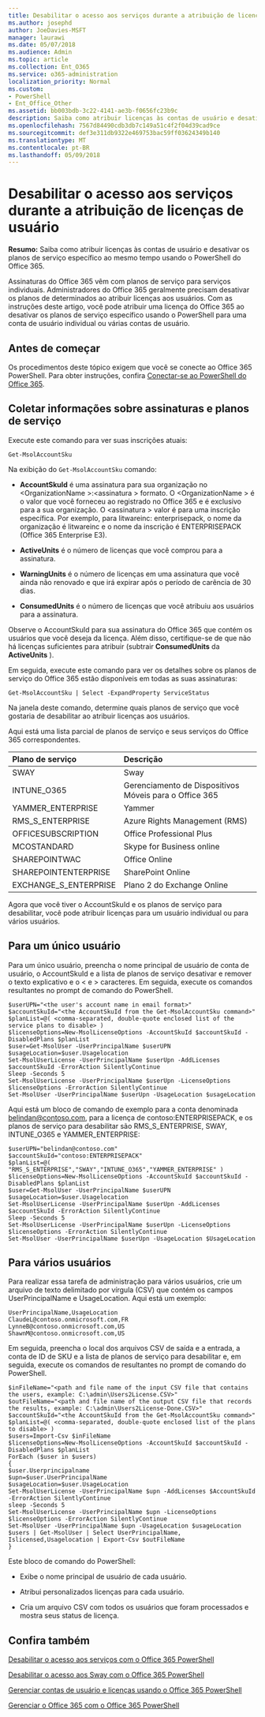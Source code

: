 ```yaml
---
title: Desabilitar o acesso aos serviços durante a atribuição de licenças de usuário
ms.author: josephd
author: JoeDavies-MSFT
manager: laurawi
ms.date: 05/07/2018
ms.audience: Admin
ms.topic: article
ms.collection: Ent_O365
ms.service: o365-administration
localization_priority: Normal
ms.custom:
- PowerShell
- Ent_Office_Other
ms.assetid: bb003bdb-3c22-4141-ae3b-f0656fc23b9c
description: Saiba como atribuir licenças às contas de usuário e desativar os planos de serviço específico ao mesmo tempo usando o PowerShell do Office 365.
ms.openlocfilehash: 7567d84490cdb3db7c149a51c4f2f04d39cad9ce
ms.sourcegitcommit: def3e311db9322e469753bac59ff03624349b140
ms.translationtype: MT
ms.contentlocale: pt-BR
ms.lasthandoff: 05/09/2018
---
```

# <a name="disable-access-to-services-while-assigning-user-licenses"></a>Desabilitar o acesso aos serviços durante a atribuição de licenças de usuário

**Resumo:**  Saiba como atribuir licenças às contas de usuário e desativar os planos de serviço específico ao mesmo tempo usando o PowerShell do Office 365.
  
Assinaturas do Office 365 vêm com planos de serviço para serviços individuais. Administradores do Office 365 geralmente precisam desativar os planos de determinados ao atribuir licenças aos usuários. Com as instruções deste artigo, você pode atribuir uma licença do Office 365 ao desativar os planos de serviço específico usando o PowerShell para uma conta de usuário individual ou várias contas de usuário.
  
## <a name="before-you-begin"></a>Antes de começar

Os procedimentos deste tópico exigem que você se conecte ao Office 365 PowerShell. Para obter instruções, confira [Conectar-se ao PowerShell do Office 365](connect-to-office-365-powershell.md).
  
## <a name="collect-information-about-subscriptions-and-service-plans"></a>Coletar informações sobre assinaturas e planos de serviço

Execute este comando para ver suas inscrições atuais:
  
```
Get-MsolAccountSku
```

Na exibição do `Get-MsolAccountSku` comando:
  
- **AccountSkuId** é uma assinatura para sua organização no \<OrganizationName >:\<assinatura > formato. O \<OrganizationName > é o valor que você forneceu ao registrado no Office 365 e é exclusivo para a sua organização. O \<assinatura > valor é para uma inscrição específica. Por exemplo, para litwareinc: enterprisepack, o nome da organização é litwareinc e o nome da inscrição é ENTERPRISEPACK (Office 365 Enterprise E3).
    
- **ActiveUnits** é o número de licenças que você comprou para a assinatura.
    
- **WarningUnits** é o número de licenças em uma assinatura que você ainda não renovado e que irá expirar após o período de carência de 30 dias.
    
- **ConsumedUnits** é o número de licenças que você atribuiu aos usuários para a assinatura.
    
Observe o AccountSkuId para sua assinatura do Office 365 que contém os usuários que você deseja da licença. Além disso, certifique-se de que não há licenças suficientes para atribuir (subtrair **ConsumedUnits** da **ActiveUnits** ).
  
Em seguida, execute este comando para ver os detalhes sobre os planos de serviço do Office 365 estão disponíveis em todas as suas assinaturas:
  
```
Get-MsolAccountSku | Select -ExpandProperty ServiceStatus
```

Na janela deste comando, determine quais planos de serviço que você gostaria de desabilitar ao atribuir licenças aos usuários.
  
Aqui está uma lista parcial de planos de serviço e seus serviços do Office 365 correspondentes.
  
|**Plano de serviço**|**Descrição**|
|:-----|:-----|
|SWAY  <br/> |Sway  <br/> |
|INTUNE_O365  <br/> |Gerenciamento de Dispositivos Móveis para o Office 365  <br/> |
|YAMMER_ENTERPRISE  <br/> |Yammer  <br/> |
|RMS_S_ENTERPRISE  <br/> |Azure Rights Management (RMS)  <br/> |
|OFFICESUBSCRIPTION  <br/> |Office Professional Plus  <br/> |
|MCOSTANDARD  <br/> |Skype for Business online  <br/> |
|SHAREPOINTWAC  <br/> |Office Online  <br/> |
|SHAREPOINTENTERPRISE  <br/> |SharePoint Online  <br/> |
|EXCHANGE_S_ENTERPRISE  <br/> |Plano 2 do Exchange Online  <br/> |
   
Agora que você tiver o AccountSkuId e os planos de serviço para desabilitar, você pode atribuir licenças para um usuário individual ou para vários usuários.
  
## <a name="for-a-single-user"></a>Para um único usuário

Para um único usuário, preencha o nome principal de usuário de conta de usuário, o AccountSkuId e a lista de planos de serviço desativar e remover o texto explicativo e o \< e > caracteres. Em seguida, execute os comandos resultantes no prompt de comando do PowerShell.
  
```
$userUPN="<the user's account name in email format>"
$accountSkuId="<the AccountSkuId from the Get-MsolAccountSku command>"
$planList=@( <comma-separated, double-quote enclosed list of the service plans to disable> )
$licenseOptions=New-MsolLicenseOptions -AccountSkuId $accountSkuId -DisabledPlans $planList
$user=Get-MsolUser -UserPrincipalName $userUPN
$usageLocation=$user.Usagelocation
Set-MsolUserLicense -UserPrincipalName $userUpn -AddLicenses $accountSkuId -ErrorAction SilentlyContinue
Sleep -Seconds 5
Set-MsolUserLicense -UserPrincipalName $userUpn -LicenseOptions $licenseOptions -ErrorAction SilentlyContinue
Set-MsolUser -UserPrincipalName $userUpn -UsageLocation $usageLocation
```

Aqui está um bloco de comando de exemplo para a conta denominada belindan@contoso.com, para a licença de contoso:ENTERPRISEPACK, e os planos de serviço para desabilitar são RMS_S_ENTERPRISE, SWAY, INTUNE_O365 e YAMMER_ENTERPRISE:
  
```
$userUPN="belindan@contoso.com"
$accountSkuId="contoso:ENTERPRISEPACK"
$planList=@( "RMS_S_ENTERPRISE","SWAY","INTUNE_O365","YAMMER_ENTERPRISE" )
$licenseOptions=New-MsolLicenseOptions -AccountSkuId $accountSkuId -DisabledPlans $planList
$user=Get-MsolUser -UserPrincipalName $userUPN
$usageLocation=$user.Usagelocation
Set-MsolUserLicense -UserPrincipalName $userUpn -AddLicenses $accountSkuId -ErrorAction SilentlyContinue
Sleep -Seconds 5
Set-MsolUserLicense -UserPrincipalName $userUpn -LicenseOptions $licenseOptions -ErrorAction SilentlyContinue
Set-MsolUser -UserPrincipalName $userUpn -UsageLocation $UsageLocation
```

## <a name="for-multiple-users"></a>Para vários usuários

Para realizar essa tarefa de administração para vários usuários, crie um arquivo de texto delimitado por vírgula (CSV) que contém os campos UserPrincipalName e UsageLocation. Aqui está um exemplo:
  
```
UserPrincipalName,UsageLocation
ClaudeL@contoso.onmicrosoft.com,FR
LynneB@contoso.onmicrosoft.com,US
ShawnM@contoso.onmicrosoft.com,US
```

Em seguida, preencha o local dos arquivos CSV de saída e a entrada, a conta de ID de SKU e a lista de planos de serviço para desabilitar e, em seguida, execute os comandos de resultantes no prompt de comando do PowerShell.
  
```
$inFileName="<path and file name of the input CSV file that contains the users, example: C:\admin\Users2License.CSV>"
$outFileName="<path and file name of the output CSV file that records the results, example: C:\admin\Users2License-Done.CSV>"
$accountSkuId="<the AccountSkuId from the Get-MsolAccountSku command>"
$planList=@( <comma-separated, double-quote enclosed list of the plans to disable> )
$users=Import-Csv $inFileName
$licenseOptions=New-MsolLicenseOptions -AccountSkuId $accountSkuId -DisabledPlans $planList
ForEach ($user in $users)
{
$user.Userprincipalname
$upn=$user.UserPrincipalName
$usageLocation=$user.UsageLocation
Set-MsolUserLicense -UserPrincipalName $upn -AddLicenses $AccountSkuId -ErrorAction SilentlyContinue
sleep -Seconds 5
Set-MsolUserLicense -UserPrincipalName $upn -LicenseOptions $licenseOptions -ErrorAction SilentlyContinue
Set-MsolUser -UserPrincipalName $upn -UsageLocation $usageLocation
$users | Get-MsolUser | Select UserPrincipalName, Islicensed,Usagelocation | Export-Csv $outFileName
}
```

Este bloco de comando do PowerShell:
  
- Exibe o nome principal de usuário de cada usuário.
    
- Atribui personalizados licenças para cada usuário.
    
- Cria um arquivo CSV com todos os usuários que foram processados e mostra seus status de licença.
    
## <a name="see-also"></a>Confira também

[Desabilitar o acesso aos serviços com o Office 365 PowerShell](disable-access-to-services-with-office-365-powershell.md)
  
[Desabilitar o acesso aos Sway com o Office 365 PowerShell](disable-access-to-sway-with-office-365-powershell.md)
  
[Gerenciar contas de usuário e licenças usando o Office 365 PowerShell](manage-user-accounts-and-licenses-with-office-365-powershell.md)
  
[Gerenciar o Office 365 com o Office 365 PowerShell](manage-office-365-with-office-365-powershell.md)

